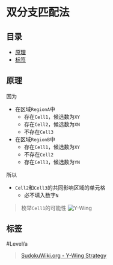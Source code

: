 # 双分支匹配法

<!-- START doctoc generated TOC please keep comment here to allow auto update -->
<!-- DON'T EDIT THIS SECTION, INSTEAD RE-RUN doctoc TO UPDATE -->
## 目录

- [原理](#%E5%8E%9F%E7%90%86)
- [标签](#%E6%A0%87%E7%AD%BE)

<!-- END doctoc generated TOC please keep comment here to allow auto update -->

## 原理

因为
- 在区域`RegionA`中
	- 存在`Cell1`，候选数为`XY`
	- 存在`Cell2`，候选数为`XN`
	- 不存在`Cell3`
- 在区域`RegionB`中
	- 存在`Cell1`，候选数为`XY`
	- 不存在`Cell2`
	- 存在`Cell3`，候选数为`YN`

所以
- `Cell2`和`Cell3`的共同影响区域的单元格
	- 必不填入数字`N`

> 枚举`Cell1`的可能性
![Y-Wing](https://www.sudokuwiki.org/PuzImages/YWing1b.png)

## 标签

#Level/a

> [SudokuWiki.org - Y-Wing Strategy](https://www.sudokuwiki.org/Y_Wing_Strategy)

